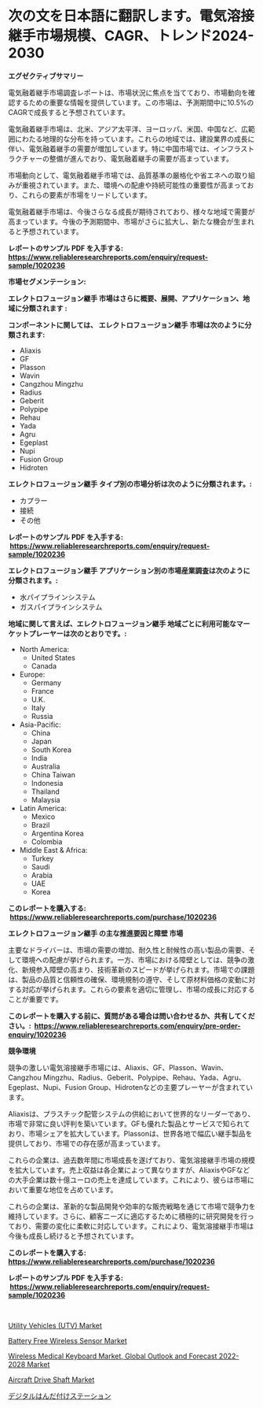 <p><h1>次の文を日本語に翻訳します。電気溶接継手市場規模、CAGR、トレンド2024-2030</h1></p><p><strong>エグゼクティブサマリー</strong></p>
<p><p>電気融着継手市場調査レポートは、市場状況に焦点を当てており、市場動向を確認するための重要な情報を提供しています。この市場は、予測期間中に10.5%のCAGRで成長すると予想されています。</p><p>電気融着継手市場は、北米、アジア太平洋、ヨーロッパ、米国、中国など、広範囲にわたる地理的な分布を持っています。これらの地域では、建設業界の成長に伴い、電気融着継手の需要が増加しています。特に中国市場では、インフラストラクチャーの整備が進んでおり、電気融着継手の需要が高まっています。</p><p>市場動向として、電気融着継手市場では、品質基準の厳格化や省エネへの取り組みが重視されています。また、環境への配慮や持続可能性の重要性が高まっており、これらの要素が市場をリードしています。</p><p>電気融着継手市場は、今後さらなる成長が期待されており、様々な地域で需要が高まっています。今後の予測期間中、市場がさらに拡大し、新たな機会が生まれると予想されています。</p></p>
<p><strong>レポートのサンプル PDF を入手する: <a href="https://www.reliableresearchreports.com/enquiry/request-sample/1020236">https://www.reliableresearchreports.com/enquiry/request-sample/1020236</a></strong></p>
<p><strong>市場セグメンテーション:</strong></p>
<p><strong> エレクトロフュージョン継手 市場はさらに概要、展開、アプリケーション、地域に分類されます :</strong></p>
<p><strong>コンポーネントに関しては、 エレクトロフュージョン継手 市場は次のように分類されます: &nbsp;</strong></p>
<p><ul><li>Aliaxis</li><li>GF</li><li>Plasson</li><li>Wavin</li><li>Cangzhou Mingzhu</li><li>Radius</li><li>Geberit</li><li>Polypipe</li><li>Rehau</li><li>Yada</li><li>Agru</li><li>Egeplast</li><li>Nupi</li><li>Fusion Group</li><li>Hidroten</li></ul></p>
<p><strong> エレクトロフュージョン継手 タイプ別の市場分析は次のように分類されます。:</strong></p>
<p><ul><li>カプラー</li><li>接続</li><li>その他</li></ul></p>
<p><strong>レポートのサンプル PDF を入手する: &nbsp;<a href="https://www.reliableresearchreports.com/enquiry/request-sample/1020236">https://www.reliableresearchreports.com/enquiry/request-sample/1020236</a></strong></p>
<p><strong> エレクトロフュージョン継手 アプリケーション別の市場産業調査は次のように分類されます。:</strong></p>
<p><ul><li>水パイプラインシステム</li><li>ガスパイプラインシステム</li></ul></p>
<p><strong>地域に関して言えば、エレクトロフュージョン継手 地域ごとに利用可能なマーケットプレーヤーは次のとおりです。:</strong></p>
<p><ul>
    <li>
        North America:
        <ul>
            <li>United States</li>
            <li>Canada</li>
        </ul>
    </li>
    <li>
        Europe:
        <ul>
            <li>Germany</li>
            <li>France</li>
            <li>U.K.</li>
            <li>Italy</li>
            <li>Russia</li>
        </ul>
    </li>
    <li>
        Asia-Pacific:
        <ul>
            <li>China</li>
            <li>Japan</li>
            <li>South Korea</li>
            <li>India</li>
            <li>Australia</li>
            <li>China Taiwan</li>
            <li>Indonesia</li>
            <li>Thailand</li>
            <li>Malaysia</li>
        </ul>
    </li>
    <li>
        Latin America:
        <ul>
            <li>Mexico</li>
            <li>Brazil</li>
            <li>Argentina Korea</li>
            <li>Colombia</li>
        </ul>
    </li>
    <li>
        Middle East & Africa:
        <ul>
            <li>Turkey</li>
            <li>Saudi</li>
            <li>Arabia</li>
            <li>UAE</li>
            <li>Korea</li>
        </ul>
    </li>
    </ul></p>
<p><strong>このレポートを購入する: &nbsp;<a href="https://www.reliableresearchreports.com/purchase/1020236">https://www.reliableresearchreports.com/purchase/1020236</a></strong></p>
<p><strong>エレクトロフュージョン継手 の主な推進要因と障壁 市場</strong></p>
<p><p>主要なドライバーは、市場の需要の増加、耐久性と耐候性の高い製品の需要、そして環境への配慮が挙げられます。一方、市場における障壁としては、競争の激化、新規参入障壁の高まり、技術革新のスピードが挙げられます。市場での課題は、製品の品質と信頼性の確保、環境規制の遵守、そして原材料価格の変動に対する対応が挙げられます。これらの要素を適切に管理し、市場の成長に対応することが重要です。</p></p>
<p><strong>このレポートを購入する前に、質問がある場合は問い合わせるか、共有してください。:&nbsp; <a href="https://www.reliableresearchreports.com/enquiry/pre-order-enquiry/1020236">https://www.reliableresearchreports.com/enquiry/pre-order-enquiry/1020236</a></strong></p>
<p><strong>競争環境</strong></p>
<p><p>競争の激しい電気溶接継手市場には、Aliaxis、GF、Plasson、Wavin、Cangzhou Mingzhu、Radius、Geberit、Polypipe、Rehau、Yada、Agru、Egeplast、Nupi、Fusion Group、Hidrotenなどの主要プレーヤーが含まれています。</p><p>Aliaxisは、プラスチック配管システムの供給において世界的なリーダーであり、市場で非常に良い評判を築いています。GFも優れた製品とサービスで知られており、市場シェアを拡大しています。Plassonは、世界各地で幅広い継手製品を提供しており、市場での存在感が高まっています。</p><p>これらの企業は、過去数年間に市場成長を遂げており、電気溶接継手市場の規模を拡大しています。売上収益は各企業によって異なりますが、AliaxisやGFなどの大手企業は数十億ユーロの売上を達成しています。これにより、彼らは市場において重要な地位を占めています。</p><p>これらの企業は、革新的な製品開発や効率的な販売戦略を通じて市場で競争力を維持しています。さらに、顧客ニーズに適応するために積極的に研究開発を行っており、需要の変化に柔軟に対応しています。これにより、電気溶接継手市場は今後も成長し続けると予想されています。</p></p>
<p><strong>このレポートを購入する: &nbsp; <a href="https://www.reliableresearchreports.com/purchase/1020236">https://www.reliableresearchreports.com/purchase/1020236</a></strong></p>
<p><strong>レポートのサンプル PDF を入手する: &nbsp;<a href="https://www.reliableresearchreports.com/enquiry/request-sample/1020236">https://www.reliableresearchreports.com/enquiry/request-sample/1020236</a></strong><strong></strong></p>
<p>&nbsp;</p>
<p><p><a href="https://issuu.com/reportprime-2/docs/utility-vehicles-utv-market-size-2030.pptx">Utility Vehicles (UTV) Market</a></p><p><a href="https://github.com/markusgodoy/Market-Research-Report-List-2/blob/main/battery-free-wireless-sensor-market.md">Battery Free Wireless Sensor Market</a></p><p><a href="https://www.linkedin.com/pulse/wireless-medical-keyboard-market-global-outlook-forecast-2022-2028-wg3ze?trackingId=%2BRAB3MeH1lTVfA%2BGHHRWGA%3D%3D">Wireless Medical Keyboard Market, Global Outlook and Forecast 2022-2028 Market</a></p><p><a href="https://issuu.com/reportprime-2/docs/aircraft-drive-shaft-market-size-2030.pptx">Aircraft Drive Shaft Market</a></p><p><a href="https://github.com/zjkmgcs938405/Market-Research-Report-List-1/blob/main/814219215686.md">デジタルはんだ付けステーション</a></p></p>